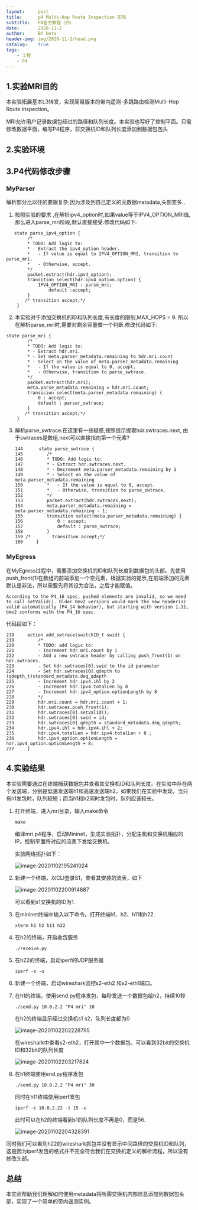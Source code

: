 ```yaml
---
layout:     post
title:      p4 Multi-Hop Route Inspection 实现
subtitle:   P4官方教程（四）
date:       2020-11-2
author:     BY beta
header-img: img/2020-11-2/head.png
catalog:    true
tags:
    - 工程
    - P4
---
```


## 1.实验MRI目的

本实验拓展基本L3转发，实现简易版本的带内遥测-多跳路由检测Multi-Hop Route Inspection。

MRI允许用户记录数据包经过的路径和队列长度。本实验也写好了控制平面。只需修改数据平面，编写P4程序，将交换机ID和队列长度添加到数据包包头

## 2.实验环境

## 3.P4代码修改步骤

### MyParser

解析部分比以往的要跟复杂,因为涉及到自己定义的元数据metadata,头部变多..

1. 按照实验的要求 ,在解析ipv4_option时,如果value等于IPV4_OPTION_MRI值,那么进入parse_mri阶段,默认直接接受.修改代码如下:

```
   state parse_ipv4_option {
        /*
        * TODO: Add logic to:
        * - Extract the ipv4_option header.
        *   - If value is equal to IPV4_OPTION_MRI, transition to parse_mri.
        *   - Otherwise, accept.
        */
        packet.extract(hdr.ipv4_option);
        transition select(hdr.ipv4_option.option) {
            IPV4_OPTION_MRI : parse_mri;
                default :accept;
        }
       /* transition accept;*/
    }
```

2. 本实验对于添加交换机的ID和队列长度,有长度的限制,MAX_HOPS = 9. 所以在解析parse_mri时,需要对剩余容量做一个判断.修改代码如下:

```
state parse_mri {
        /*
        * TODO: Add logic to:
        * - Extract hdr.mri.
        * - Set meta.parser_metadata.remaining to hdr.mri.count
        * - Select on the value of meta.parser_metadata.remaining
        *   - If the value is equal to 0, accept.
        *   - Otherwise, transition to parse_swtrace.
        */
        packet.extract(hdr.mri);
        meta.parse_metadata.remaining = hdr.mri.count;
        transicion select(meta.parser_metadata.remaining) {
            0 : accept;
            default : parser_swtrace;
        }
       /* transition accept;*/
    }

```

3. 解析parse_swtrace.在这里有一些疑惑,按照提示提取hdr.swtraces.next, 由于swtraces是数组,next可以直接指向第一个元素?

   ```
   144		state parse_swtrace {
   145         /*
   146         * TODO: Add logic to:
   147         * - Extract hdr.swtraces.next.
   148         * - Decrement meta.parser_metadata.remaining by 1
   149         * - Select on the value of meta.parser_metadata.remaining
   150         *   - If the value is equal to 0, accept.
   151         *   - Otherwise, transition to parse_swtrace.
   152         */
   153         packet.extract(hdr.swtraces.next);
   154         meta.parser_metadata.remaining = meta.parser_metadata.remaining - 1;
   155         transition select(meta.parser_metadata.remaining) {
   156             0 : accept;
   157             default : parse_swtrace;
   158         }
   159 /*        transition accept;*/
   160     }
   
   ```

   

   

### MyEgress

在MyEgress过程中，需要添加交换机的ID和队列长度到数据包的头部。先使用push_front(1)在数组的前端添加一个空元素，根据实验的提示,在前端添加的元素默认是非法，所以需要先将其设为合法，之后才能赋值。

```
According to the P4_16 spec, pushed elements are invalid, so we need to call setValid(). Older bmv2 versions would mark the new header(s) valid automatically (P4_14 behavior), but starting with version 1.11, bmv2 conforms with the P4_16 spec.
```

代码段如下：

```
218     action add_swtrace(switchID_t swid) {
219         /*
220         * TODO: add logic to:
221         - Increment hdr.mri.count by 1
222         - Add a new swtrace header by calling push_front(1) on hdr.swtraces.
223         - Set hdr.swtraces[0].swid to the id parameter
224         - Set hdr.swtraces[0].qdepth to (qdepth_t)standard_metadata.deq_qdepth
225         - Increment hdr.ipv4.ihl by 2
226         - Increment hdr.ipv4.totalLen by 8
227         - Increment hdr.ipv4_option.optionLength by 8
228         */
229         hdr.mri.count = hdr.mri.count + 1;
230         hdr.swtraces.push_front(1);
231         hdr.swtraces[0].setValid();
232         hdr.swtraces[0].swid = id;
233         hdr.swtraces[0].qdepth = standard_metadata.deq_qdepth;
234         hdr.ipv4.ihl = hdr.ipv4.ihl + 2;
235         hdr.ipv4.totalLen = hdr.ipv4.totalLen + 8 ;
236         hdr.ipv4_option.optionLength = hdr.ipv4_option.optionLength + 8;
237     }

```





## 4.实验结果

本实验需要通过在终端捕获数据包并查看其交换机ID和队列长度。在实验中存在两个发送端，分别是低速发送端h1和高速发送端h2，如果我们在实验中发现，当只有h1发包时，队列较短；而当h1和h2同时发包时，队列应该较长。

1. 打开终端，进入mri目录，输入make命令

   ```
   make
   ```

   编译mri.p4程序，启动Mininet，生成实验拓扑，分配主机和交换机相应的IP。控制平面将对应的流表下发给交换机。

   实验网络拓扑如下：

   ![image-20201102195241024](https://i.loli.net/2020/11/02/fw2pQ4ka1AVeNxr.png)

2. 新建一个终端，以CLI登录S1，查看其安装的流表，如下

   ![image-20201102200914687](https://i.loli.net/2020/11/02/XMxUNcVhJLyu26i.png)

   可以看到s1交换机的ID为1.

3. 在mininet终端中输入以下命令。打开终端h1、h2、h11和h22.

   ```
   xterm h1 h2 h11 h22
   ```

4. 在h2的终端，开启收包服务

   ```
   ./receive.py
   ```

5. 在h22的终端，启动iperf的UDP服务器

   ```
   iperf -s -u
   ```

6. 新建一个终端，启动wireshark监控s2-eth2 和s2-eth1端口。

7. 在h1的终端，使用send.py程序发包，每秒发送一个数据包给h2，持续10秒

   ```
   ./send.py 10.0.2.2 "P4 mri" 10
   ```

   在h2的终端显示经过交换机s1 s2，队列长度都为0

   ![image-20201102202228795](https://i.loli.net/2020/11/02/yFuKMbDfnX15cZO.png)

   在wireshark中查看s2-eth2，打开其中一个数据包。可以看到32bit的交换机ID和32bit的队列长度

   ![image-20201102203217824](https://i.loli.net/2020/11/02/WNnKzjRlIHbUaAT.png)

8. 在h1终端使用end.py程序发包

   ```
   ./send.py 10.0.2.2 "P4 mri" 30
   ```

   同时在h11终端使用iperf发包

   ```
   iperf -c 10.0.2.22 -t 15 -u
   ```

   此时可以在h2的终端看到s1的队列长度不再是0，而是56.

   ![image-20201102204328391](https://i.loli.net/2020/11/02/m6y97Lgilr8hFjY.png)

同时我们可以看到h22的wireshark抓包并没有显示中间路径的交换机ID和队列，这是因为iperf发包的格式并不完全符合我们在交换机定义的解析流程，所以没有修改头部。

## 总结

本实验帮助我们理解如何使用metadata将所需交换机内部信息添加到数据包头部，实现了一个简单的带内遥测实例。

